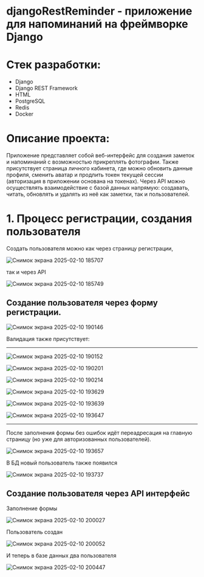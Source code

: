 <h1>djangoRestReminder - приложение для напоминаний на фреймворке Django</h1>
<h1>Стек разработки:</h1>
<ul>
  <li>Django</li>
  <li>Django REST Framework</li>
  <li>HTML</li>
  <li>PostgreSQL</li>
  <li>Redis</li>
  <li>Docker</li>
</ul>
<h1>Описание проекта:</h1>
<p>Приложение представляет собой веб-интерфейс для создания заметок и напоминаний с возможностью прикреплять фотографии. Также присутствует страница личного кабинета, где можно обновить данные профиля, сменить аватар и продлить токен текущей сессии (авторизация в приложении основана на токенах). Через API можно осуществлять взаимодействие с базой данных напрямую: создавать, читать, обновлять и удалять из неё как заметки, так и пользователей.</p>
<h1>1. Процесс регистрации, создания пользователя</h1>
<p>
  Создать пользователя можно как через страницу регистрации,
  
  ![Снимок экрана 2025-02-10 185707](https://github.com/user-attachments/assets/f3106c17-a260-4d7c-92a4-a20468f1c2c1)

  так и через API
  
  ![Снимок экрана 2025-02-10 185749](https://github.com/user-attachments/assets/70a7086b-20ce-49ad-8e93-87c4ef97bbcd)
  
</p>

<h2>Создание пользователя через форму регистрации.</h2>

![Снимок экрана 2025-02-10 190146](https://github.com/user-attachments/assets/b95ca591-67c4-4e1f-a398-f4fe78e88762)

<p>Валидация также присутствует:</p>

<hr>

![Снимок экрана 2025-02-10 190152](https://github.com/user-attachments/assets/c4ef7552-d8b3-4418-a71e-0bd30b7566d2)

![Снимок экрана 2025-02-10 190201](https://github.com/user-attachments/assets/d672cc44-fac2-42c3-9244-829f1b34002d)

![Снимок экрана 2025-02-10 190214](https://github.com/user-attachments/assets/a055a129-1ad6-4376-ad3f-d3c6e3861456)

![Снимок экрана 2025-02-10 193629](https://github.com/user-attachments/assets/f7fba7e9-0bbb-4d2f-9911-5e9d4eb704bf)

![Снимок экрана 2025-02-10 193639](https://github.com/user-attachments/assets/e2ed92b3-f806-4d19-ab1b-7c20d18253f7)

![Снимок экрана 2025-02-10 193647](https://github.com/user-attachments/assets/ffd95d81-d7af-4a36-a193-9528346f19cc)

<hr>

<p>После заполнения формы без ошибок идёт переадресация на главную страницу (но уже для авторизованных пользователей).</p>

![Снимок экрана 2025-02-10 193657](https://github.com/user-attachments/assets/cbdb3bce-6e72-43da-8bce-78760abdfca7)

<p>В БД новый пользователь также появился</p>

![Снимок экрана 2025-02-10 193737](https://github.com/user-attachments/assets/fd4077cc-e049-44de-be5d-30366962214f)


<h2>Создание пользователя через API интерфейс</h2>

<p>Заполнение формы</p>

![Снимок экрана 2025-02-10 200027](https://github.com/user-attachments/assets/5671366e-8954-49e7-abe4-e068baa7ddc5)

<p>Пользователь создан</p>

![Снимок экрана 2025-02-10 200052](https://github.com/user-attachments/assets/b4cb1389-3ae7-4822-ab43-006a8e166bee)

<p>И теперь в базе данных два пользователя</p>

![Снимок экрана 2025-02-10 200447](https://github.com/user-attachments/assets/be0a61ea-605a-471f-99da-100c8b6d59a4)



